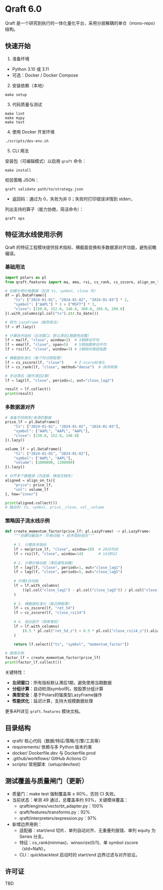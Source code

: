 # Qraft 6.0

Qraft 是一个研究到执行的一体化量化平台，采用分层解耦的单仓（mono-repo）结构。

## 快速开始

1) 准备环境

- Python 3.10 或 3.11
- 可选：Docker / Docker Compose

2) 安装依赖（本地）

```
make setup
```

3) 代码质量与测试

```
make lint
make mypy
make test
```

4) 使用 Docker 开发环境

```
./scripts/dev-env.sh
```

5) CLI 用法

安装包（可编辑模式）以启用 `qraft` 命令：

```
make install
```

校验策略 JSON：

```
qraft validate path/to/strategy.json
```

- 返回码：通过为 0，失败为非 0；失败时打印错误详情到 stderr。

列出支持的算子（能力协商，简洁命令）：

```
qraft ops
```

## 特征流水线使用示例

Qraft 的特征工程模块提供技术指标、横截面变换和多数据源对齐功能，避免前瞻偏误。

### 基础用法

```python
import polars as pl
from qraft.features import ma, ema, rsi, cs_rank, cs_zscore, align_on_ts, lag

# 创建示例价格数据（包含 ts, symbol, close 列）
df = pl.DataFrame({
    "ts": ["2024-01-01", "2024-01-02", "2024-01-03"] * 2,
    "symbol": ["AAPL"] * 3 + ["MSFT"] * 3,
    "close": [150.0, 152.0, 148.0, 300.0, 305.0, 298.0]
}).with_columns(pl.col("ts").str.to_date())

# 转为 LazyFrame（推荐用法）
lf = df.lazy()

# 计算技术指标（左闭窗口，默认滞后1期避免前瞻）
lf = ma(lf, "close", window=3)  # 3期移动平均
lf = ema(lf, "close", span=5)   # 5期指数移动平均
lf = rsi(lf, "close", window=3) # 3期相对强弱指数

# 横截面标准化（每个时点跨股票）
lf = cs_zscore(lf, "close")     # Z-score标准化
lf = cs_rank(lf, "close", method="dense")  # 排序转换

# 手动滞后（额外滞后2期）
lf = lag(lf, "close", periods=2, out="close_lag2")

result = lf.collect()
print(result)
```

### 多数据源对齐

```python
# 准备不同频率/来源的数据
price_lf = pl.DataFrame({
    "ts": ["2024-01-01", "2024-01-02", "2024-01-03"],
    "symbol": ["AAPL", "AAPL", "AAPL"],
    "close": [150.0, 152.0, 148.0]
}).lazy()

volume_lf = pl.DataFrame({
    "ts": ["2024-01-01", "2024-01-02"],
    "symbol": ["AAPL", "AAPL"],
    "volume": [1000000, 1200000]
}).lazy()

# 对齐多个数据源（内连接，确保无缺失）
aligned = align_on_ts({
    "price": price_lf,
    "vol": volume_lf
}, how="inner")

print(aligned.collect())
# 输出列：ts, symbol, price__close, vol__volume
```

### 策略因子流水线示例

```python
def create_momentum_factor(price_lf: pl.LazyFrame) -> pl.LazyFrame:
    """创建动量因子：价格动能 + 技术指标组合"""
    
    # 1. 计算技术指标
    lf = ma(price_lf, "close", window=20)  # 20日均线
    lf = rsi(lf, "close", window=14)       # 14日RSI
    
    # 2. 计算价格动能（滞后避免前瞻）
    lf = lag(lf, "close", periods=1, out="close_lag1")
    lf = lag(lf, "close", periods=5, out="close_lag5")
    
    # 价格5日动能
    lf = lf.with_columns(
        ((pl.col("close_lag1") - pl.col("close_lag5")) / pl.col("close_lag5")).alias("ret_5d")
    )
    
    # 3. 横截面标准化（每日跨股票）
    lf = cs_zscore(lf, "ret_5d")
    lf = cs_zscore(lf, "close_rsi14")
    
    # 4. 组合因子（简单等权）
    lf = lf.with_columns(
        (0.5 * pl.col("ret_5d_z") + 0.5 * pl.col("close_rsi14_z")).alias("momentum_factor")
    )
    
    return lf.select(["ts", "symbol", "momentum_factor"])

# 使用示例
factor_lf = create_momentum_factor(price_lf)
print(factor_lf.collect())
```

关键特性：
- **左闭窗口**：所有指标默认滞后1期，避免使用当期数据
- **分组计算**：自动检测symbol列，按股票分组计算
- **类型安全**：基于Polars的强类型LazyFrame操作
- **性能优化**：延迟计算，支持大规模数据处理

更多API详见 `qraft.features` 模块文档。

## 目录结构

- qraft/ 核心代码（数据/特征/策略/引擎/工具等）
- requirements/ 依赖与多 Python 版本约束
- docker/ Dockerfile.dev 与 Dockerfile.prod
- .github/workflows/ GitHub Actions CI
- scripts/ 常用脚本（setup/dev/test）

## 测试覆盖与质量闸门（更新）

- 质量门：make test 强制覆盖率 ≥ 80%，否则 CI 失败。
- 当前状态：单测 49 通过，总覆盖率约 93%，关键模块覆盖：
  - qraft/engines/vectorbt_adapter.py：100%
  - qraft/features/transforms.py：92%
  - qraft/interpreters/expression.py：97%
- 新增边界用例：
  - 适配器：start/end 切片、单列自动对齐、无重叠列报错、单列 equity 为 Series 分支。
  - 特征：cs_rank(minmax)、winsorize(0/1)、单 symbol zscore（std=NaN）。
  - CLI：quickbacktest 启动时的 start/end 边界过滤与对齐验证。

## 许可证

TBD